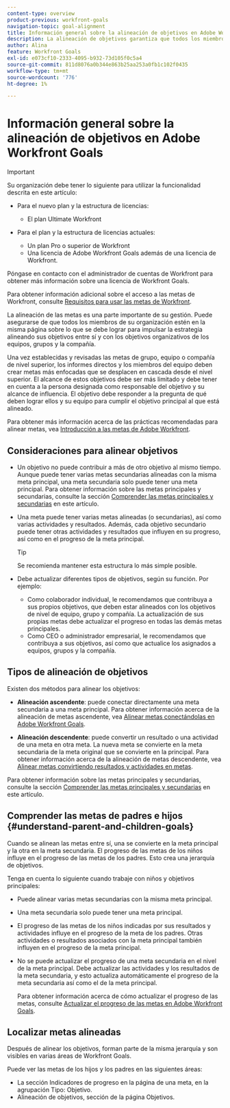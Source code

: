 ```yaml
---
content-type: overview
product-previous: workfront-goals
navigation-topic: goal-alignment
title: Información general sobre la alineación de objetivos en Adobe Workfront Goals
description: La alineación de objetivos garantiza que todos los miembros de la organización estén en la misma página sobre lo que se debe lograr alineando sus objetivos entre sí y con los objetivos organizativos de los equipos, grupos y la compañía.
author: Alina
feature: Workfront Goals
exl-id: e073cf10-2333-4095-b932-73d105f0c5a4
source-git-commit: 811d8076a0b344e863b25aa253a0fb1c102f0435
workflow-type: tm+mt
source-wordcount: '776'
ht-degree: 1%

---
```


# Información general sobre la alineación de objetivos en Adobe Workfront Goals

>[!IMPORTANT]
>
>Su organización debe tener lo siguiente para utilizar la funcionalidad descrita en este artículo:
>
>* Para el nuevo plan y la estructura de licencias:
>
>   * El plan Ultimate Workfront
>    
>* Para el plan y la estructura de licencias actuales:
>
>   * Un plan Pro o superior de Workfront
>   * Una licencia de Adobe Workfront Goals además de una licencia de Workfront.
>
>Póngase en contacto con el administrador de cuentas de Workfront para obtener más información sobre una licencia de Workfront Goals.
> 
>Para obtener información adicional sobre el acceso a las metas de Workfront, consulte [Requisitos para usar las metas de Workfront](/help/quicksilver/workfront-goals/goal-management/access-needed-for-wf-goals.md).


La alineación de las metas es una parte importante de su gestión. Puede asegurarse de que todos los miembros de su organización estén en la misma página sobre lo que se debe lograr para impulsar la estrategia alineando sus objetivos entre sí y con los objetivos organizativos de los equipos, grupos y la compañía.

Una vez establecidas y revisadas las metas de grupo, equipo o compañía de nivel superior, los informes directos y los miembros del equipo deben crear metas más enfocadas que se desplacen en cascada desde el nivel superior. El alcance de estos objetivos debe ser más limitado y debe tener en cuenta a la persona designada como responsable del objetivo y su alcance de influencia. El objetivo debe responder a la pregunta de qué deben lograr ellos y su equipo para cumplir el objetivo principal al que está alineado.

Para obtener más información acerca de las prácticas recomendadas para alinear metas, vea [Introducción a las metas de Adobe Workfront](../../workfront-goals/goal-management/getting-started-with-wf-goals.md).

## Consideraciones para alinear objetivos

* Un objetivo no puede contribuir a más de otro objetivo al mismo tiempo. Aunque puede tener varias metas secundarias alineadas con la misma meta principal, una meta secundaria solo puede tener una meta principal. Para obtener información sobre las metas principales y secundarias, consulte la sección [Comprender las metas principales y secundarias](#understand-parent-and-children-goals) en este artículo.
* Una meta puede tener varias metas alineadas (o secundarias), así como varias actividades y resultados. Además, cada objetivo secundario puede tener otras actividades y resultados que influyen en su progreso, así como en el progreso de la meta principal.

  >[!TIP]
  >
  >Se recomienda mantener esta estructura lo más simple posible.

* Debe actualizar diferentes tipos de objetivos, según su función. Por ejemplo:

   * Como colaborador individual, le recomendamos que contribuya a sus propios objetivos, que deben estar alineados con los objetivos de nivel de equipo, grupo y compañía. La actualización de sus propias metas debe actualizar el progreso en todas las demás metas principales.
   * Como CEO o administrador empresarial, le recomendamos que contribuya a sus objetivos, así como que actualice los asignados a equipos, grupos y la compañía.

## Tipos de alineación de objetivos

Existen dos métodos para alinear los objetivos:

* **Alineación ascendente**: puede conectar directamente una meta secundaria a una meta principal. Para obtener información acerca de la alineación de metas ascendente, vea [Alinear metas conectándolas en Adobe Workfront Goals](../../workfront-goals/goal-alignment/align-goals-by-connecting-them.md).

* **Alineación descendente**: puede convertir un resultado o una actividad de una meta en otra meta. La nueva meta se convierte en la meta secundaria de la meta original que se convierte en la principal. Para obtener información acerca de la alineación de metas descendente, vea [Alinear metas convirtiendo resultados y actividades en metas](../../workfront-goals/goal-alignment/align-goals-by-converting-results-activities.md).

Para obtener información sobre las metas principales y secundarias, consulte la sección [Comprender las metas principales y secundarias](#understand-parent-and-children-goals) en este artículo.

## Comprender las metas de padres e hijos {#understand-parent-and-children-goals}

Cuando se alinean las metas entre sí, una se convierte en la meta principal y la otra en la meta secundaria. El progreso de las metas de los niños influye en el progreso de las metas de los padres. Esto crea una jerarquía de objetivos.

Tenga en cuenta lo siguiente cuando trabaje con niños y objetivos principales:

* Puede alinear varias metas secundarias con la misma meta principal.
* Una meta secundaria solo puede tener una meta principal.
* El progreso de las metas de los niños indicadas por sus resultados y actividades influye en el progreso de la meta de los padres. Otras actividades o resultados asociados con la meta principal también influyen en el progreso de la meta principal.
* No se puede actualizar el progreso de una meta secundaria en el nivel de la meta principal. Debe actualizar las actividades y los resultados de la meta secundaria, y esto actualiza automáticamente el progreso de la meta secundaria así como el de la meta principal.

  Para obtener información acerca de cómo actualizar el progreso de las metas, consulte [Actualizar el progreso de las metas en Adobe Workfront Goals](../../workfront-goals/goal-review-and-workfront-goals-sections/check-in-goals.md).

## Localizar metas alineadas

Después de alinear los objetivos, forman parte de la misma jerarquía y son visibles en varias áreas de Workfront Goals.

<!--
* In the Production enviroment, you can view children and parent goals in the following areas:

    * The Goal Details panel
    * Goal List
    * Goal Alignment section
    * Check-in section
    * Pulse section
    * You can view all the parent goals of a goal in the Goal Hierarchy field of a Project or Goal report.
-->
Puede ver las metas de los hijos y los padres en las siguientes áreas:

* La sección Indicadores de progreso en la página de una meta, en la agrupación Tipo: Objetivo.
* Alineación de objetivos, sección de la página Objetivos.




